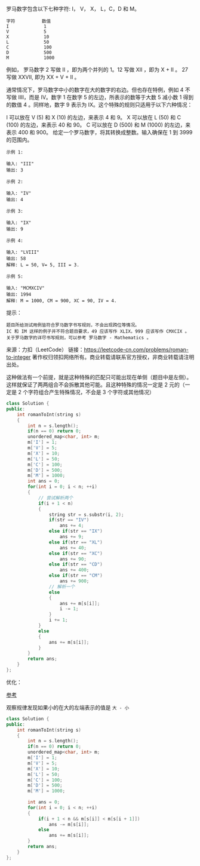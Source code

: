 罗马数字包含以下七种字符: I， V， X， L，C，D 和 M。

```
字符          数值
I             1
V             5
X             10
L             50
C             100
D             500
M             1000
```

例如， 罗马数字 2 写做 II ，即为两个并列的 1。12 写做 XII ，即为 X + II 。 27 写做  XXVII, 即为 XX + V + II 。

通常情况下，罗马数字中小的数字在大的数字的右边。但也存在特例，例如 4 不写做 IIII，而是 IV。数字 1 在数字 5 的左边，所表示的数等于大数 5 减小数 1 得到的数值 4 。同样地，数字 9 表示为 IX。这个特殊的规则只适用于以下六种情况：

I 可以放在 V (5) 和 X (10) 的左边，来表示 4 和 9。
X 可以放在 L (50) 和 C (100) 的左边，来表示 40 和 90。 
C 可以放在 D (500) 和 M (1000) 的左边，来表示 400 和 900。
给定一个罗马数字，将其转换成整数。输入确保在 1 到 3999 的范围内。

 ```
示例 1:

输入: "III"
输出: 3

示例 2:

输入: "IV"
输出: 4

示例 3:

输入: "IX"
输出: 9

示例 4:

输入: "LVIII"
输出: 58
解释: L = 50, V= 5, III = 3.

示例 5:

输入: "MCMXCIV"
输出: 1994
解释: M = 1000, CM = 900, XC = 90, IV = 4.
 ```


提示：

```
题目所给测试用例皆符合罗马数字书写规则，不会出现跨位等情况。
IC 和 IM 这样的例子并不符合题目要求，49 应该写作 XLIX，999 应该写作 CMXCIX 。
关于罗马数字的详尽书写规则，可以参考 罗马数字 - Mathematics 。
```

来源：力扣（LeetCode）
链接：https://leetcode-cn.com/problems/roman-to-integer
著作权归领扣网络所有。商业转载请联系官方授权，非商业转载请注明出处。

这种做法有一个前提，就是这种特殊的匹配只可能出现在单侧（题目中是左侧）。这样就保证了两两组合不会拆散其他可能。且这种特殊的情况一定是 2 元的（一定是 2 个字符组合产生特殊情况，不会是 3 个字符或其他情况）

```cpp
class Solution {
public:
    int romanToInt(string s) 
    {
        int n = s.length();
        if(n == 0) return 0;
        unordered_map<char, int> m;
        m['I'] = 1;
        m['V'] = 5;
        m['X'] = 10;
        m['L'] = 50;
        m['C'] = 100;
        m['D'] = 500;
        m['M'] = 1000;
        int ans = 0;
        for(int i = 0; i < n; ++i)
        {
            // 尝试解析两个
            if(i + 1 < n)
            {
                string str = s.substr(i, 2);
                if(str == "IV") 
                    ans += 4;
                else if(str == "IX")
                    ans += 9;
                else if(str == "XL")
                    ans += 40;
                else if(str == "XC")
                    ans += 90;
                else if(str == "CD")
                    ans += 400;
                else if(str == "CM")
                    ans += 900;
                // 解析一个
                else 
                {
                    ans += m[s[i]];
                    i -= 1;
                }
                i += 1;
            }
            else
            {
                ans += m[s[i]];          
            }
        }
        return ans;   
    }
};
```

优化：

[参考](https://leetcode-cn.com/problems/roman-to-integer/solution/qing-xi-tu-jie-python3-by-ml-zimingmeng/)

观察规律发现如果小的在大的左端表示的值是 `大 - 小`

```cpp
class Solution {
public:
    int romanToInt(string s) 
    {
        int n = s.length();
        if(n == 0) return 0;
        unordered_map<char, int> m;
        m['I'] = 1;
        m['V'] = 5;
        m['X'] = 10;
        m['L'] = 50;
        m['C'] = 100;
        m['D'] = 500;
        m['M'] = 1000;
        
        int ans = 0;
        for(int i = 0; i < n; ++i)
        {
            if(i + 1 < n && m[s[i]] < m[s[i + 1]])
                ans -= m[s[i]];
            else 
                ans += m[s[i]];    
        }
        return ans;   
    }
};
```

